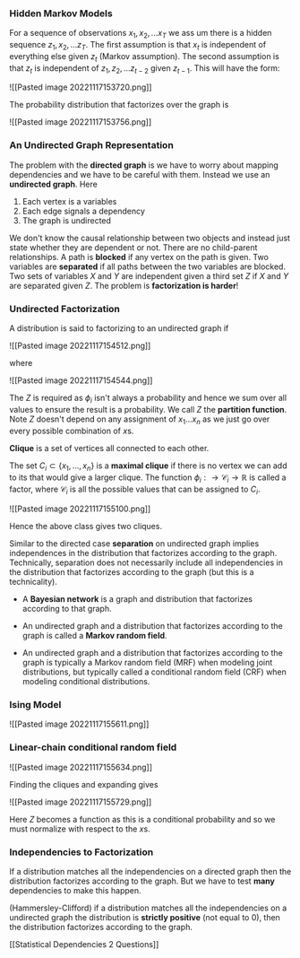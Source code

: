 ### Hidden Markov Models
For a sequence of observations $x_1, x_2, ...x_T$ we ass um there is a hidden sequence $z_1,x_2,...z_T$. The first assumption is that $x_t$ is independent of everything else given $z_t$ (Markov assumption). The second assumption is that $z_t$ is independent of $z_1,z_2,...z_{t-2}$ given $z_{t-1}$.  This will have the form:

![[Pasted image 20221117153720.png]]

The probability distribution that factorizes over the graph is

![[Pasted image 20221117153756.png]]

### An Undirected Graph Representation
The problem with the **directed graph** is we have to worry about mapping dependencies and we have to be careful with them.  Instead we use an **undirected graph**. Here

1. Each vertex is a variables
2. Each edge signals a dependency
3. The graph is undirected

We don't know the causal relationship between two objects and instead just state whether they are dependent or not. There are no child-parent relationships. A path is **blocked** if any vertex on the path is given. Two variables are **separated** if all paths between the two variables are blocked. Two sets of variables $X$ and $Y$ are independent given a third set $Z$ if $X$ and $Y$ are separated given $Z$. The problem is **factorization is harder**!

### Undirected Factorization
A distribution is said to factorizing to an undirected graph if

![[Pasted image 20221117154512.png]]

where 

![[Pasted image 20221117154544.png]]

The $Z$ is required as $\phi_i$ isn't always a probability and hence we sum over all values to ensure the result is a probability. We call $Z$ the **partition function**. Note $Z$ doesn't depend on any assignment of $x_1...x_n$ as we just go over every possible combination of $x$s.

**Clique** is a set of vertices all connected to each other.

The set $C_i\subset\{x_1,...,x_n\}$ is a **maximal clique** if there is no vertex we can add to its that would give a larger clique. The function $\phi_i:\to\mathcal C_i\to\mathbb R$ is called a factor, where $\mathcal C_i$ is all the possible values that can be assigned to $C_i$.

![[Pasted image 20221117155100.png]]

Hence the above class gives two cliques.

Similar to the directed case **separation** on undirected graph implies independences in the distribution that factorizes according to the graph. Technically, separation does not necessarily include all independencies in the distribution that factorizes according to the graph (but this is a technicality).

* A **Bayesian network** is a graph and distribution that factorizes according to that graph.

* An undirected graph and a distribution that factorizes according to the graph is called a **Markov random field**.

* An undirected graph and a distribution that factorizes according to the graph is typically a Markov random field (MRF) when modeling joint distributions, but typically called a conditional random field (CRF) when modeling conditional distributions.

### Ising Model

![[Pasted image 20221117155611.png]]

### Linear-chain conditional random field

![[Pasted image 20221117155634.png]]

Finding the cliques and expanding gives

![[Pasted image 20221117155729.png]]

Here $Z$ becomes a function as this is a conditional probability and so we must normalize with respect to the $x$s.

### Independencies to Factorization
If a distribution matches all the independencies on a directed graph then the distribution factorizes according to the graph. But we have to test **many** dependencies to make this happen.

(Hammersley-Clifford) if a distribution matches all the independencies on a undirected graph the distribution is **strictly positive** (not equal to 0), then the distribution factorizes according to the graph.

[[Statistical Dependencies 2 Questions]]